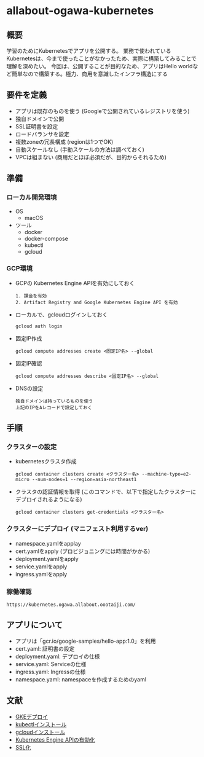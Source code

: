 # allabout-ogawa-kubernetes
## 概要
学習のためにKubernetesでアプリを公開する。
業務で使われているKubernetesは、今まで使ったことがなかったため、実際に構築してみることで理解を深めたい。
今回は、公開することが目的なため、アプリはHello worldなど簡単なので構築する。極力、商用を意識したインフラ構造にする


## 要件を定義
- アプリは既存のものを使う (Googleで公開されているレジストリを使う)
- 独自ドメインで公開
- SSL証明書を設定
- ロードバランサを設定
- 複数zoneの冗長構成 (regionは1つでOK)
- 自動スケールなし (手動スケールの方法は調べておく)
- VPCは組まない (商用だとほぼ必須だが、目的からそれるため)


## 準備
### ローカル開発環境
- OS
    - macOS
- ツール
    - docker
    - docker-compose
    - kubectl
    - gcloud

### GCP環境
- GCPの Kubernetes Engine APIを有効にしておく

    ```
    1. 課金を有効
    2. Artifact Registry and Google Kubernetes Engine API を有効
    ```

- ローカルで、gcloudログインしておく

    ```
    gcloud auth login
    ```

- 固定IP作成

    ```
    gcloud compute addresses create <固定IP名> --global
    ```

- 固定IP確認

    ```
    gcloud compute addresses describe <固定IP名> --global
    ```

- DNSの設定

    ```
    独自ドメインは持っているものを使う
    上記のIPをAレコードで設定しておく
    ```

## 手順
### クラスターの設定
- kubernetesクラスタ作成

    ```
    gcloud container clusters create <クラスター名> --machine-type=e2-micro --num-nodes=1 --region=asia-northeast1
    ```

- クラスタの認証情報を取得 (このコマンドで、以下で指定したクラスターにデプロイされるようになる)

    ```
    gcloud container clusters get-credentials <クラスター名>
    ```

### クラスターにデプロイ (マニフェスト利用するver)
- namespace.yamlをapplay
- cert.yamlをapply (プロビジョニングには時間がかかる)
- deployment.yamlをapply
- service.yamlをapply
- ingress.yamlをapply

### 稼働確認

```
https://kubernetes.ogawa.allabout.oootaiji.com/
```


## アプリについて
- アプリは「gcr.io/google-samples/hello-app:1.0」を利用
- cert.yaml: 証明書の設定
- deployment.yaml: デプロイの仕様
- service.yaml: Serviceの仕様
- ingress.yaml: Ingressの仕様
- namespace.yaml: namespaceを作成するためのyaml


## 文献
- [GKEデプロイ](https://qiita.com/8yoshiyoshi/items/99a16843e081979ff627)
- [kubectlインストール](https://kubernetes.io/ja/docs/tasks/tools/install-kubectl/#homebrewを使用してmacosへインストールする)
- [gcloudインストール](https://cloud.google.com/sdk/docs/quickstart)
- [Kubernetes Engine APIの有効化](https://cloud.google.com/kubernetes-engine/docs/quickstart)
- [SSL化](https://cloud.google.com/kubernetes-engine/docs/how-to/managed-certs)
